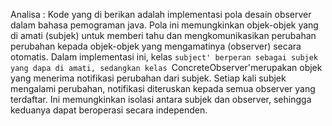 Analisa : Kode yang di berikan adalah implementasi pola desain observer dalam bahasa pemograman java. Pola ini memungkinkan objek-objek yang di amati  (subjek) untuk memberi tahu dan mengkomunikasikan perubahan perubahan kepada objek-objek yang mengamatinya (observer) secara otomatis. Dalam implementasi ini, kelas `subject' berperan sebagai subjek yang dapa di amati, sedangkan kelas `ConcreteObserver'merupakan objek yang menerima notifikasi perubahan dari subjek. Setiap kali subjek mengalami perubahan, notifikasi diteruskan kepada semua observer yang terdaftar. Ini memungkinkan isolasi antara subjek dan observer, sehingga keduanya dapat beroperasi secara independen.